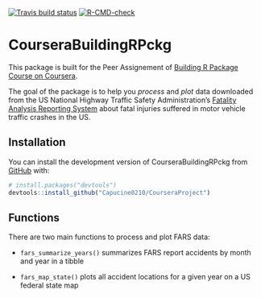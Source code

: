 
<!-- badges: start -->

[![Travis build
status](https://travis-ci.com/Capucine0210/CourseraProject.svg?branch=main)](https://travis-ci.com/Capucine0210/CourseraProject)
[![R-CMD-check](https://github.com/Capucine0210/CourseraProject/workflows/R-CMD-check/badge.svg)](https://github.com/Capucine0210/CourseraProject/actions)
<!-- badges: end -->

# CourseraBuildingRPckg

This package is built for the Peer Assignement of [Building R Package
Course on
Coursera](https://www.coursera.org/learn/r-packages/home/welcome).

The goal of the package is to help you *process* and *plot* data
downloaded from the US National Highway Traffic Safety Administration’s
[Fatality Analysis Reporting
System](https://www.nhtsa.gov/research-data/fatality-analysis-reporting-system-fars)
about fatal injuries suffered in motor vehicle traffic crashes in the
US.

## Installation

You can install the development version of CourseraBuildingRPckg from
[GitHub](https://github.com/) with:

``` r
# install.packages("devtools")
devtools::install_github("Capucine0210/CourseraProject")
```

## Functions

There are two main functions to process and plot FARS data:

-   `fars_summarize_years()` summarizes FARS report accidents by month
    and year in a tibble

-   `fars_map_state()` plots all accident locations for a given year on
    a US federal state map
